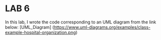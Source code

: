 # LAB 6

In this lab, I wrote the code corresponding to an UML diagram from the link below:
[UML_Diagram] (https://www.uml-diagrams.org/examples/class-example-hospital-organization.png)
